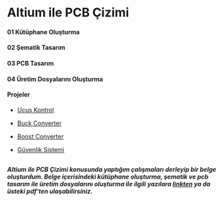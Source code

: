 
# Altium ile PCB Çizimi

#### 01 Kütüphane Oluşturma

#### 02 Şematik Tasarım

#### 03 PCB Tasarım

#### 04 Üretim Dosyalarını Oluşturma

#### Projeler

  - [Uçuş Kontrol](https://github.com/cengizhantopcu53/altium_ile_pcb_cizimi/tree/main/01_giris)

  - [Buck Converter](https://github.com/cengizhantopcu53/altium_ile_pcb_cizimi/tree/main/02_buck_converter)

  - [Boost Converter](https://github.com/cengizhantopcu53/altium_ile_pcb_cizimi/tree/main/03_boost_converter)

  - [Güvenlik Sistemi](https://github.com/cengizhantopcu53/guvenlik_sistemi)

##
***Altium ile PCB Çizimi konusunda yaptığım çalışmaları derleyip bir belge oluşturdum. Belge içerisindeki kütüphane oluşturma, şematik ve pcb tasarım ile üretim dosyalarını oluşturma ile ilgili yazılara [linkten](https://lnkd.in/d-QzRE9U) ya da üsteki pdf'ten ulaşabilirsiniz.*** 
##
